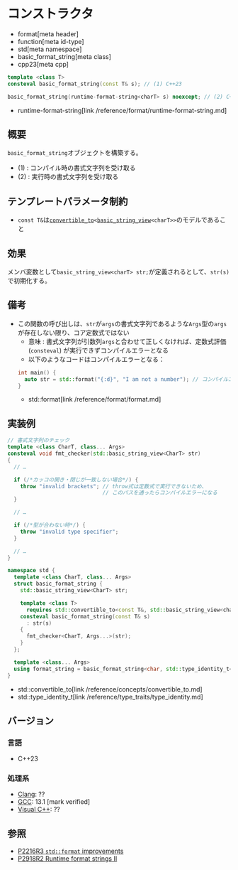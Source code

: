 # コンストラクタ
* format[meta header]
* function[meta id-type]
* std[meta namespace]
* basic_format_string[meta class]
* cpp23[meta cpp]

```cpp
template <class T>
consteval basic_format_string(const T& s); // (1) C++23

basic_format_string(runtime-format-string<charT> s) noexcept; // (2) C++26
```
* runtime-format-string[link /reference/format/runtime-format-string.md]

## 概要
`basic_format_string`オブジェクトを構築する。

- (1) : コンパイル時の書式文字列を受け取る
- (2) : 実行時の書式文字列を受け取る


## テンプレートパラメータ制約
- `const T&`は[`convertible_to`](/reference/concepts/convertible_to.md)`<`[`basic_string_view`](/reference/string_view/basic_string_view.md)`<charT>>`のモデルであること


## 効果
メンバ変数として`basic_string_view<charT> str;`が定義されるとして、`str(s)`で初期化する。


## 備考
- この関数の呼び出しは、`str`が`args`の書式文字列であるような`Args`型の`args`が存在しない限り、コア定数式ではない
    - 意味 : 書式文字列が引数列`args`と合わせて正しくなければ、定数式評価 (`consteval`) が実行できずコンパイルエラーとなる
    - 以下のようなコードはコンパイルエラーとなる：
    ```cpp
    int main() {
      auto str = std::format("{:d}", "I am not a number"); // コンパイルエラー！型が合わない
    }
    ```
    * std::format[link /reference/format/format.md]


## 実装例
```cpp
// 書式文字列のチェック
template <class CharT, class... Args>
consteval void fmt_checker(std::basic_string_view<CharT> str)
{
  // …

  if (/*カッコの開き・閉じが一致しない場合*/) {
    throw "invalid brackets"; // throw式は定数式で実行できないため、
                              // このパスを通ったらコンパイルエラーになる
  }

  // …

  if (/*型が合わない時*/) {
    throw "invalid type specifier";
  }

  // …
}

namespace std {
  template <class CharT, class... Args>
  struct basic_format_string {
    std::basic_string_view<CharT> str;

    template <class T>
      requires std::convertible_to<const T&, std::basic_string_view<charT>>
    consteval basic_format_string(const T& s)
      : str(s)
    {
      fmt_checker<CharT, Args...>(str);
    }
  };

  template <class... Args>
  using format_string = basic_format_string<char, std::type_identity_t<Args>...>;
}
```
* std::convertible_to[link /reference/concepts/convertible_to.md]
* std::type_identity_t[link /reference/type_traits/type_identity.md]


## バージョン
### 言語
- C++23

### 処理系
- [Clang](/implementation.md#clang): ??
- [GCC](/implementation.md#gcc): 13.1 [mark verified]
- [Visual C++](/implementation.md#visual_cpp): ??


## 参照
- [P2216R3 `std::format` improvements](https://www.open-std.org/jtc1/sc22/wg21/docs/papers/2021/p2216r3.html)
- [P2918R2 Runtime format strings II](https://open-std.org/jtc1/sc22/wg21/docs/papers/2023/p2918r2.html)
